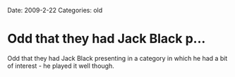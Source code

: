 Date: 2009-2-22
Categories: old

# Odd that they had Jack Black p...

Odd that they had Jack Black presenting in a category in which he had a bit of interest - he played it well though.
